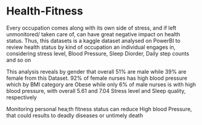 # Health-Fitness

Every occupation comes along with its own side of stress, and if left unmonitored/ taken care of, can have great negative impact on health status.
Thus, this datasets is a kaggle dataset analysed on PowerBI to review health status by kind of occupation an individual engages in, considering stress level, Blood Pressure, Sleep Diorder, Daily step counts and so on

This analysis reveals by gender that overall 51% are male while 39% are female from this Dataset.
92% of female nurses has high blood pressure which by BMI category are Obese while only 6% of male nurses is with high blood pressure, with overall 5.61 and 7.04 Stress level and Sleep quality, respectively

Monitoring personal hea;th fitness status can reduce High blood Pressure, that could results to deadly diseases or untimely death
